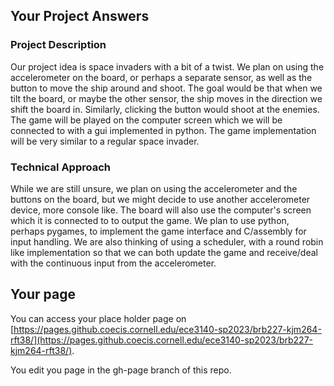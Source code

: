 ## Your Project Answers

### Project Description

Our project idea is space invaders with a bit of a twist. We plan on using the accelerometer on the board, or perhaps a separate sensor, as well as the button to move the ship around and shoot. The goal would be that when we tilt the board, or maybe the other sensor, the ship moves in the direction we shift the board in. Similarly, clicking the button would shoot at the enemies. The game will be played on the computer screen which we will be connected to with a gui implemented in python. The game implementation will be very similar to a regular space invader. 
### Technical Approach

While we are still unsure, we plan on using the accelerometer and the buttons on the board, but we might decide to use another accelerometer device, more console like. The board will also use the computer's screen which it is connected to to output the game. We plan to use python, perhaps pygames, to implement the game interface and C/assembly for input handling. We are also thinking of using a scheduler, with a round robin like implementation so that we can both update the game and receive/deal with the continuous input from the accelerometer. 
## Your page
You can access your place holder page on [https://pages.github.coecis.cornell.edu/ece3140-sp2023/brb227-kjm264-rft38/](https://pages.github.coecis.cornell.edu/ece3140-sp2023/brb227-kjm264-rft38/).

You edit you page in the gh-page branch of this repo.
